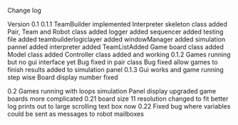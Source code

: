 Change log

Version 0.1
0.1.1
TeamBuilder implemented
Interpreter skeleton class added
Pair, Team and Robot class added
logger added
sequencer added
testing file added
teambuilderlogiclayer added
windowManager added
simulation pannel added
interpreter added
TeamListAdded
Game board class added
Model class added
Controller class added and working
0.1.2
Games running but no gui interface yet
Bug fixed in pair class
Bug fixed allow games to finish
results added to simulation panel
0.1.3
Gui works and game running step wise
Board display number fixed

0.2
Games running with loops
simulation Panel display upgraded
game boards more complicated
0.21
board size 11 resolution changed to fit better
log prints out to large scrolling text box now
0.22
Fixed bug where variables could be sent as messages to robot mailboxes
